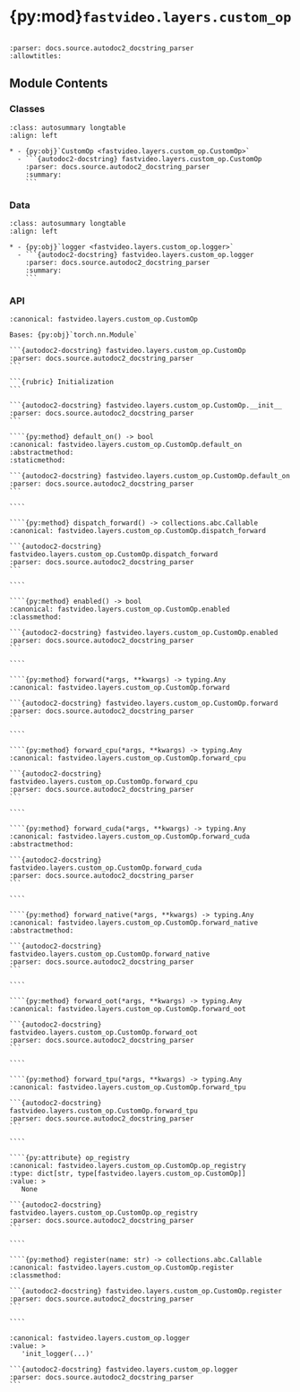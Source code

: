 # {py:mod}`fastvideo.layers.custom_op`

```{py:module} fastvideo.layers.custom_op
```

```{autodoc2-docstring} fastvideo.layers.custom_op
:parser: docs.source.autodoc2_docstring_parser
:allowtitles:
```

## Module Contents

### Classes

````{list-table}
:class: autosummary longtable
:align: left

* - {py:obj}`CustomOp <fastvideo.layers.custom_op.CustomOp>`
  - ```{autodoc2-docstring} fastvideo.layers.custom_op.CustomOp
    :parser: docs.source.autodoc2_docstring_parser
    :summary:
    ```
````

### Data

````{list-table}
:class: autosummary longtable
:align: left

* - {py:obj}`logger <fastvideo.layers.custom_op.logger>`
  - ```{autodoc2-docstring} fastvideo.layers.custom_op.logger
    :parser: docs.source.autodoc2_docstring_parser
    :summary:
    ```
````

### API

`````{py:class} CustomOp()
:canonical: fastvideo.layers.custom_op.CustomOp

Bases: {py:obj}`torch.nn.Module`

```{autodoc2-docstring} fastvideo.layers.custom_op.CustomOp
:parser: docs.source.autodoc2_docstring_parser
```

```{rubric} Initialization
```

```{autodoc2-docstring} fastvideo.layers.custom_op.CustomOp.__init__
:parser: docs.source.autodoc2_docstring_parser
```

````{py:method} default_on() -> bool
:canonical: fastvideo.layers.custom_op.CustomOp.default_on
:abstractmethod:
:staticmethod:

```{autodoc2-docstring} fastvideo.layers.custom_op.CustomOp.default_on
:parser: docs.source.autodoc2_docstring_parser
```

````

````{py:method} dispatch_forward() -> collections.abc.Callable
:canonical: fastvideo.layers.custom_op.CustomOp.dispatch_forward

```{autodoc2-docstring} fastvideo.layers.custom_op.CustomOp.dispatch_forward
:parser: docs.source.autodoc2_docstring_parser
```

````

````{py:method} enabled() -> bool
:canonical: fastvideo.layers.custom_op.CustomOp.enabled
:classmethod:

```{autodoc2-docstring} fastvideo.layers.custom_op.CustomOp.enabled
:parser: docs.source.autodoc2_docstring_parser
```

````

````{py:method} forward(*args, **kwargs) -> typing.Any
:canonical: fastvideo.layers.custom_op.CustomOp.forward

```{autodoc2-docstring} fastvideo.layers.custom_op.CustomOp.forward
:parser: docs.source.autodoc2_docstring_parser
```

````

````{py:method} forward_cpu(*args, **kwargs) -> typing.Any
:canonical: fastvideo.layers.custom_op.CustomOp.forward_cpu

```{autodoc2-docstring} fastvideo.layers.custom_op.CustomOp.forward_cpu
:parser: docs.source.autodoc2_docstring_parser
```

````

````{py:method} forward_cuda(*args, **kwargs) -> typing.Any
:canonical: fastvideo.layers.custom_op.CustomOp.forward_cuda
:abstractmethod:

```{autodoc2-docstring} fastvideo.layers.custom_op.CustomOp.forward_cuda
:parser: docs.source.autodoc2_docstring_parser
```

````

````{py:method} forward_native(*args, **kwargs) -> typing.Any
:canonical: fastvideo.layers.custom_op.CustomOp.forward_native
:abstractmethod:

```{autodoc2-docstring} fastvideo.layers.custom_op.CustomOp.forward_native
:parser: docs.source.autodoc2_docstring_parser
```

````

````{py:method} forward_oot(*args, **kwargs) -> typing.Any
:canonical: fastvideo.layers.custom_op.CustomOp.forward_oot

```{autodoc2-docstring} fastvideo.layers.custom_op.CustomOp.forward_oot
:parser: docs.source.autodoc2_docstring_parser
```

````

````{py:method} forward_tpu(*args, **kwargs) -> typing.Any
:canonical: fastvideo.layers.custom_op.CustomOp.forward_tpu

```{autodoc2-docstring} fastvideo.layers.custom_op.CustomOp.forward_tpu
:parser: docs.source.autodoc2_docstring_parser
```

````

````{py:attribute} op_registry
:canonical: fastvideo.layers.custom_op.CustomOp.op_registry
:type: dict[str, type[fastvideo.layers.custom_op.CustomOp]]
:value: >
   None

```{autodoc2-docstring} fastvideo.layers.custom_op.CustomOp.op_registry
:parser: docs.source.autodoc2_docstring_parser
```

````

````{py:method} register(name: str) -> collections.abc.Callable
:canonical: fastvideo.layers.custom_op.CustomOp.register
:classmethod:

```{autodoc2-docstring} fastvideo.layers.custom_op.CustomOp.register
:parser: docs.source.autodoc2_docstring_parser
```

````

`````

````{py:data} logger
:canonical: fastvideo.layers.custom_op.logger
:value: >
   'init_logger(...)'

```{autodoc2-docstring} fastvideo.layers.custom_op.logger
:parser: docs.source.autodoc2_docstring_parser
```

````
